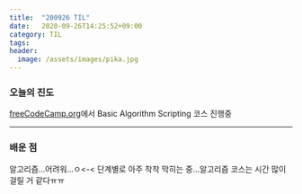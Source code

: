 ```yaml
---
title:  "200926 TIL"
date:   2020-09-26T14:25:52+09:00
category: TIL
tags: 
header:
  image: /assets/images/pika.jpg
---
```


<h3>오늘의 진도</h3>

[freeCodeCamp.org](https://www.freecodecamp.org/)에서 Basic Algorithm Scripting 코스 진행중

<hr>

<h3>배운 점</h3>

알고리즘...어려워...ㅇ<-< 단계별로 아주 착착 막히는 중...알고리즘 코스는 시간 많이 걸릴 거 같다ㅠㅠ